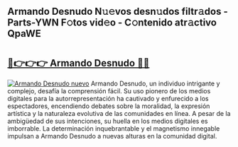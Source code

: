 ## Armando Desnudo N𝚞𝚎vos desn𝚞dos filtr𝚊dos - Parts-YWN F𝚘tos vid𝚎o - C𝚘ntenido atr𝚊ctivo QpaWE

# <h2><a href="http://mb8l5nx.tromn.icu/?c=Armando+Desnudo">🔗👉👉👉 Armando Desnudo 🔗🔗</a></h2>

[![Armando Desnudo nuevo](https://i.imgur.com/pEAQMta.gif)](http://mb8l5nx.tromn.icu/?c=Armando+Desnudo)
Armando Desnudo, un individuo intrigante y complejo, desafía la comprensión fácil. Su uso pionero de los medios digitales para la autorrepresentación ha cautivado y enfurecido a los espectadores, encendiendo debates sobre la moralidad, la expresión artística y la naturaleza evolutiva de las comunidades en línea. A pesar de la ambigüedad de sus intenciones, su huella en los medios digitales es imborrable. La determinación inquebrantable y el magnetismo innegable impulsan a Armando Desnudo a nuevas alturas en la comunidad digital.
